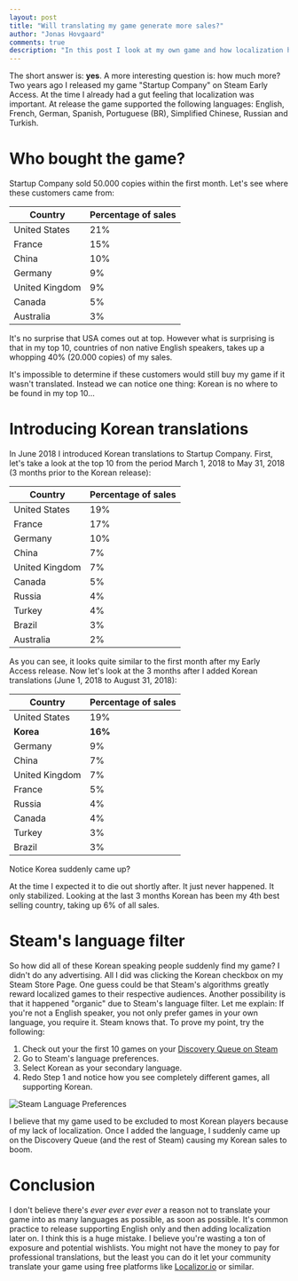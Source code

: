 ```yaml
--- 
layout: post
title: "Will translating my game generate more sales?"
author: "Jonas Hovgaard"
comments: true
description: "In this post I look at my own game and how localization have affected it's sales."
---
```

The short answer is: **yes**. A more interesting question is: how much more?
Two years ago I released my game "Startup Company" on Steam Early Access. At the time I already had a gut feeling that localization was important. At release the game supported the following languages: English, French, German, Spanish, Portuguese (BR), Simplified Chinese, Russian and Turkish.

# Who bought the game?
Startup Company sold 50.000 copies within the first month. Let's see where these customers came from:

|Country  | Percentage of sales |
|--|--|
|United States  | 21% |
|France  | 15% |
|China  | 10% |
|Germany  | 9% |
|United Kingdom  | 9% |
|Canada  | 5% |
|Australia  | 3% |

It's no surprise that USA comes out at top. However what is surprising is that in my top 10, countries of non native English speakers, takes up a whopping 40% (20.000 copies) of my sales.

It's impossible to determine if these customers would still buy my game if it wasn't translated. Instead we can notice one thing: Korean is no where to be found in my top 10...

# Introducing Korean translations
In June 2018 I introduced Korean translations to Startup Company. First, let's take a look at the top 10 from the period March 1, 2018  to May 31, 2018 (3 months prior to the Korean release):

| Country | Percentage of sales |
|--|--|
|United States  | 19%  |
|France | 17% |
|Germany | 10% |
|China | 7% |
|United Kingdom | 7% |
|Canada  | 5% |
|Russia |4% |
|Turkey | 4% |
|Brazil | 3% |
|Australia | 2% |

As you can see, it looks quite similar to the first month after my Early Access release.
Now let's look at the 3 months after I added Korean translations (June 1, 2018 to August 31, 2018):

| Country | Percentage of sales |
|--|--|
|United States  | 19%  |
|**Korea** | **16%** |
|Germany | 9% |
|China | 7% |
|United Kingdom | 7% |
|France | 5% |
|Russia |4% |
|Canada  | 4% |
|Turkey | 3% |
|Brazil | 3% |

Notice Korea suddenly came up? 

At the time I expected it to die out shortly after. It just never happened. It only stabilized. Looking at the last 3 months Korean has been my 4th best selling country, taking up 6% of all sales.

# Steam's language filter
So how did all of these Korean speaking people suddenly find my game? I didn't do any advertising. All I did was clicking the Korean checkbox on my Steam Store Page. 
One guess could be that Steam's algorithms greatly reward localized games to their respective audiences.
Another possibility is that it happened "organic" due to Steam's language filter. Let me explain:
If you're not a English speaker, you not only prefer games in your own language, you require it. Steam knows that. To prove my point, try the following:

1. Check out your the first 10 games on your [Discovery Queue on Steam](https://store.steampowered.com/explore/)
 2. Go to Steam's language preferences.
 3. Select Korean as your secondary language.
 4. Redo Step 1 and notice how you see completely different games, all supporting Korean.

![Steam Language Preferences](http://www.jhovgaard.com/postfiles/language-pref.jpg)

I believe that my game used to be excluded to most Korean players because of my lack of localization. Once I added the language, I suddenly came up on the Discovery Queue (and the rest of Steam) causing my Korean sales to boom.

# Conclusion
I don't believe there's *ever ever ever ever* a reason not to translate your game into as many languages as possible, as soon as possible.
It's common practice to release supporting English only and then adding localization later on. I think this is a huge mistake. I believe you're wasting a ton of exposure and potential wishlists. 
You might not have the money to pay for professional translations, but the least you can do it let your community translate your game using free platforms like [Localizor.io](https://www.localizor.io) or similar.
